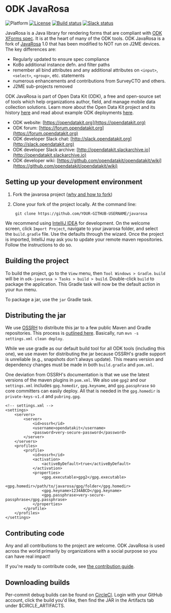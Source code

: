 # ODK JavaRosa
![Platform](https://img.shields.io/badge/platform-Java-blue.svg)
[![License](https://img.shields.io/badge/license-Apache%202.0-blue.svg)](https://opensource.org/licenses/Apache-2.0)
[![Build status](https://circleci.com/gh/opendatakit/javarosa.svg?style=shield&circle-token=:circle-token)](https://circleci.com/gh/opendatakit/javarosa)
[![Slack status](http://slack.opendatakit.org/badge.svg)](http://slack.opendatakit.org)

JavaRosa is a Java library for rendering forms that are compliant with [ODK XForms spec](http://opendatakit.github.io/xforms-spec). It is at the heart of many of the ODK tools. ODK JavaRosa is a fork of [JavaRosa](https://bitbucket.org/javarosa/javarosa/wiki/Home) 1.0 that has been modified to NOT run on J2ME devices. The key differences are:

* Regularly updated to ensure spec compliance
* KoBo additional instance defn. and filter paths
* remember all bind attributes and any additional attributes on `<input>`, `<select>`, `<group>`, etc. statements
* numerous enhancements and contributions from SurveyCTO and others.
* J2ME sub-projects removed

ODK JavaRosa is part of Open Data Kit (ODK), a free and open-source set of tools which help organizations author, field, and manage mobile data collection solutions. Learn more about the Open Data Kit project and its history [here](https://opendatakit.org/about/) and read about example ODK deployments [here](https://opendatakit.org/about/deployments/).

* ODK website: [https://opendatakit.org](https://opendatakit.org)
* ODK forum: [https://forum.opendatakit.org](https://forum.opendatakit.org)
* ODK developer Slack chat: [http://slack.opendatakit.org](http://slack.opendatakit.org) 
* ODK developer Slack archive: [http://opendatakit.slackarchive.io](http://opendatakit.slackarchive.io) 
* ODK developer wiki: [https://github.com/opendatakit/opendatakit/wiki](https://github.com/opendatakit/opendatakit/wiki)

## Setting up your development environment

1. Fork the javarosa project ([why and how to fork](https://help.github.com/articles/fork-a-repo/))

1. Clone your fork of the project locally. At the command line:

        git clone https://github.com/YOUR-GITHUB-USERNAME/javarosa

We recommend using [IntelliJ IDEA](https://www.jetbrains.com/idea/) for development. On the welcome screen, click `Import Project`, navigate to your javarosa folder, and select the `build.gradle` file. Use the defaults through the wizard. Once the project is imported, IntelliJ may ask you to update your remote maven repositories. Follow the instructions to do so. 
 
## Building the project
 
To build the project, go to the `View` menu, then `Tool Windows > Gradle`. `build` will be in `odk-javarosa > Tasks > build > build`. Double-click `build` to package the application. This Gradle task will now be the default action in your `Run` menu. 

To package a jar, use the `jar` Gradle task.

## Distributing the jar

We use [OSSRH](http://central.sonatype.org/pages/ossrh-guide.html) to distribute this jar to a few public Maven and Gradle repositories. This process is [outlined here](http://central.sonatype.org/pages/apache-maven.html). Basically, run `mvn -s settings.xml clean deploy`.

While we use gradle as our default build tool for all ODK tools (including this one), we use maven for distributing the jar because OSSRH's gradle support is unreliable (e.g., snapshots don't always update). This means version and dependency changes must be made in both `build.gradle` and `pom.xml`.

One deviation from OSSRH's documentation is that we use the latest versions of the maven plugins in `pom.xml`. We also use `gpg2` and our `settings.xml` includes `gpg.homedir`, `gpg.keyname`, and `gpg.passphrase` so core committers can easily deploy. All that is needed in the `gpg.homedir` is `private-keys-v1.d` and `pubring.gpg`.

```
<!-- settings.xml -->
<settings>
	<servers>
		<server>
			<id>ossrh</id>
			<username>opendatakit</username>
			<password>very-secure-password</password>
		</server>
	</servers>
	<profiles>
		<profile>
			<id>ossrh</id>
			<activation>
				<activeByDefault>true</activeByDefault>
			</activation>
			<properties>
				<gpg.executable>gpg2</gpg.executable>
				<gpg.homedir>/path/to/javarosa/gpg/folder</gpg.homedir>
				<gpg.keyname>1234ABCD</gpg.keyname>
				<gpg.passphrase>very-secure-passphrase</gpg.passphrase>
			</properties>
		</profile>
	</profiles>
</settings>
```

## Contributing code
Any and all contributions to the project are welcome. ODK JavaRosa is used across the world primarily by organizations with a social purpose so you can have real impact!

If you're ready to contribute code, see [the contribution guide](CONTRIBUTING.md).

## Downloading builds
Per-commit debug builds can be found on [CircleCI](https://circleci.com/gh/opendatakit/javarosa). Login with your GitHub account, click the build you'd like, then find the JAR in the Artifacts tab under $CIRCLE_ARTIFACTS.
